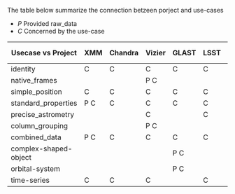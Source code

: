 
The table below summarize the connection betzeen porject and use-cases

* *P* Provided raw_data
* *C* Concerned by the use-case

| Usecase vs Project | XMM | Chandra | Vizier | GLAST | LSST | GAVO | Gaia | Simbad | Other project | Mock data |
| -------------------| ------ | ----- | ----- | ---- | --- | --- | ----- | ----- | ----- | ----- |
| identity           |  C     | C    | C     | C     | C    | C   |C    | P C   |       |       |
| native_frames      |        |         | P C   |       |      |     |     |       |       |       |
| simple_position    |  C     |  C      | C     | C     | C    | C   | C   | C     |       |       |
| standard_properties|  P C   |  C      | C     | C     | C    | C   | C   | C     |       |       |
| precise_astrometry |        |         | C     |       | C    |     | C   |       |       | P     |
| column_grouping    |        |         | P C   |       |      |     |     |       |       |       |
| combined_data      |  P C   |   C     | C     | C     |  C   |  C  |     |       |       |       |
| complex-shaped-object|        |       |       | P C   |      |     |     |       |       |       |
| orbital-system     |        |         |       |  P C  |      |     |     |       |       |       |
| time-series        |  C     | C       | C     |       | C    | P C |     |       |       |       |
